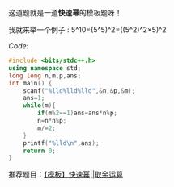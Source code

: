 这道题就是一道**快速幂**的模板题呀！

我就来举一个例子 : 5^10=(5^5)^2=((5^2)^2×5)^2

$Code:$
```cpp
#include <bits/stdc++.h>
using namespace std;
long long n,m,p,ans;
int main() {
	scanf("%lld%lld%lld",&n,&p,&m);
	ans=1;
	while(m){
		if(m%2==1)ans=ans*n%p;
		n=n*n%p;
		m/=2;
	}
	printf("%lld\n",ans);
	return 0;
}

```

推荐题目：[【模板】快速幂||取余运算](https://www.luogu.org/problem/P1226)